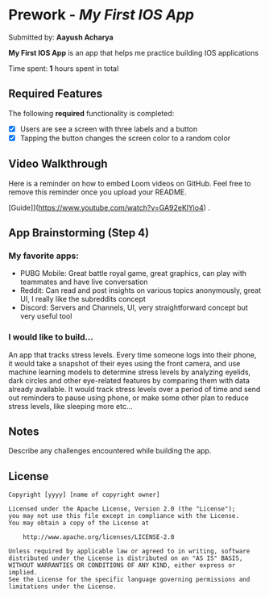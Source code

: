 # Prework - *My First IOS App*

Submitted by: **Aayush Acharya**

**My First IOS App** is an app that helps me practice building IOS applications 

Time spent: **1** hours spent in total

## Required Features

The following **required** functionality is completed:

- [X] Users are see a screen with three labels and a button
- [X] Tapping the button changes the screen color to a random color
 
## Video Walkthrough

Here is a reminder on how to embed Loom videos on GitHub. Feel free to remove this reminder once you upload your README. 

[Guide]](https://www.youtube.com/watch?v=GA92eKlYio4) .

## App Brainstorming (Step 4)
### My favorite apps:
- PUBG Mobile: Great battle royal game, great graphics, can play with teammates and have live conversation
- Reddit: Can read and post insights on various topics anonymously, great UI, I really like the subreddits concept
- Discord: Servers and Channels, UI, very straightforward concept but very useful tool

### I would like to build...
An app that tracks stress levels. Every time someone logs into their phone, it would take a snapshot of their eyes using the front camera, and use machine learning models to determine stress levels by analyzing eyelids, dark circles and other eye-related features by comparing them with data already available. It would track stress levels over a period of time and send out reminders to pause using phone, or make some other plan to reduce stress levels, like sleeping more etc...

## Notes

Describe any challenges encountered while building the app.

## License

    Copyright [yyyy] [name of copyright owner]

    Licensed under the Apache License, Version 2.0 (the "License");
    you may not use this file except in compliance with the License.
    You may obtain a copy of the License at

        http://www.apache.org/licenses/LICENSE-2.0

    Unless required by applicable law or agreed to in writing, software
    distributed under the License is distributed on an "AS IS" BASIS,
    WITHOUT WARRANTIES OR CONDITIONS OF ANY KIND, either express or implied.
    See the License for the specific language governing permissions and
    limitations under the License.
